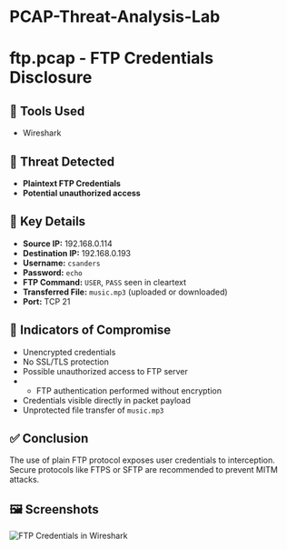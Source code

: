 # PCAP-Threat-Analysis-Lab

# ftp.pcap - FTP Credentials Disclosure

## 🔧 Tools Used
- Wireshark

## 🚨 Threat Detected
- **Plaintext FTP Credentials**
- **Potential unauthorized access**

## 🔎 Key Details
- **Source IP:** 192.168.0.114
- **Destination IP:** 192.168.0.193
- **Username:** `csanders`
- **Password:** `echo`
- **FTP Command:** `USER`, `PASS` seen in cleartext
- **Transferred File:** `music.mp3` (uploaded or downloaded)
- **Port:** TCP 21

## 🧩 Indicators of Compromise
- Unencrypted credentials
- No SSL/TLS protection
- Possible unauthorized access to FTP server
- - FTP authentication performed without encryption
- Credentials visible directly in packet payload
- Unprotected file transfer of `music.mp3`

## ✅ Conclusion
The use of plain FTP protocol exposes user credentials to interception. Secure protocols like FTPS or SFTP are recommended to prevent MITM attacks.

## 🖼️ Screenshots

![FTP Credentials in Wireshark](../screenshots/ftp-credentials.png)
